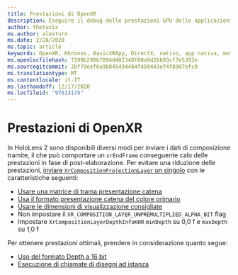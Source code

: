 ```yaml
---
title: Prestazioni di OpenXR
description: Eseguire il debug delle prestazioni GPU delle applicazioni OpenXR.
author: thetuvix
ms.author: alexturn
ms.date: 2/28/2020
ms.topic: article
keywords: OpenXR, Khronos, BasicXRApp, DirectX, nativo, app nativa, motore personalizzato, middleware, prestazioni, ottimizzazione, debug GPU, RenderDoc, PIX
ms.openlocfilehash: 7199b29067094d402348f00a9d26b93cf7e5393e
ms.sourcegitcommit: 2bf79eef6a9b845494484f458443ef4f89d7efc0
ms.translationtype: MT
ms.contentlocale: it-IT
ms.lasthandoff: 12/17/2020
ms.locfileid: "97613175"
---
```

# <a name="openxr-performance"></a>Prestazioni di OpenXR

In HoloLens 2 sono disponibili diversi modi per inviare i dati di composizione tramite, il che può comportare un `xrEndFrame` conseguente calo delle prestazioni in fase di post-elaborazione.
Per evitare una riduzione delle prestazioni, [inviare `XrCompositionProjectionLayer` un singolo](openxr-best-practices.md#use-a-single-projection-layer) con le caratteristiche seguenti:
* [Usare una matrice di trama presentazione catena](openxr-best-practices.md#render-with-texture-array-and-vprt)
* [Usa il formato presentazione catena del colore primario](openxr-best-practices.md#select-a-swapchain-format)
* [Usare le dimensioni di visualizzazione consigliate](openxr-best-practices.md#render-with-recommended-rendering-parameters-and-frame-timing)
* Non impostare il `XR_COMPOSITION_LAYER_UNPREMULTIPLIED_ALPHA_BIT` flag
* Impostare `XrCompositionLayerDepthInfoKHR` `minDepth` su 0,0 f e `maxDepth` su 1,0 f

Per ottenere prestazioni ottimali, prendere in considerazione quanto segue:
* [Uso del formato Depth a 16 bit](openxr-best-practices.md#choose-a-reasonable-depth-range)
* [Esecuzione di chiamate di disegni ad istanza](openxr-best-practices.md#render-with-texture-array-and-vprt)
